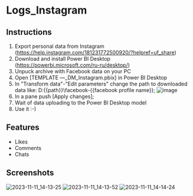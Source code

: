 # Logs_Instagram

## Instructions
1. Export personal data from Instagram (https://help.instagram.com/181231772500920/?helpref=uf_share)
2. Download and install Power BI Desktop (https://powerbi.microsoft.com/ru-ru/desktop/)
3. Unpuck archive with Facebook data on your PC
4. Open [TEMPLATE —_DM_Instagram.pbix] in Power BI Desktop
5. In "Transform data"-"Edit parameters" change the path to downloaded data like: D:\{{path}}\facebook-{{facebook profile name}};
   ![image](https://github.com/StrangeBelk/Social-Networks-logs-Analytic-Facebook/assets/20987906/393ad18d-98b4-4e04-92fd-e10906021485)
7. In a pane push [Apply changes];
8. Wait of data uploading to the Power BI Desktop model
9. Use it :-)

## Features
- Likes
- Comments
- Chats

## Screenshots
![2023-11-11_14-13-25](https://github.com/StrangeBelk/Logs_Instagram/assets/20987906/7eaf882a-bf22-4c76-80c5-25438d25c43a)
![2023-11-11_14-13-52](https://github.com/StrangeBelk/Logs_Instagram/assets/20987906/88756f49-d13a-49df-85fb-39a95ad9e48a)
![2023-11-11_14-14-24](https://github.com/StrangeBelk/Logs_Instagram/assets/20987906/5d4be84c-57c7-40e4-95f5-7068099a26c1)
